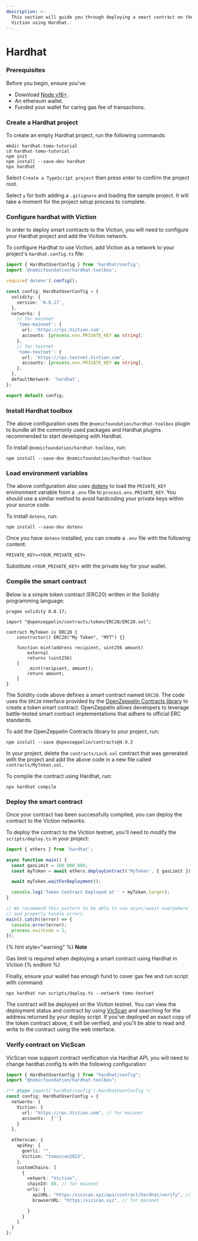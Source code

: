 ```yaml
---
description: >-
  This section will guide you through deploying a smart contract on the
  Viction using Hardhat.
---
```


# Hardhat

### Prerequisites[​](https://docs.linea.build/build-on-linea/quickstart/deploy-smart-contract/hardhat#prerequisites) <a href="#user-content-prerequisites" id="user-content-prerequisites"></a>

Before you begin, ensure you've:

* Download [Node v16+](https://nodejs.org/en/download/).
* An ethereum wallet.
* Funded your wallet for caring gas fee of transactions.

### Create a Hardhat project[​](https://docs.base.org/guides/deploy-smart-contracts#node-v18)

To create an empty Hardhat project, run the following commands:

```
mkdir hardhat-tomo-tutorial
cd hardhat-tomo-tutorial
npm init
npm install --save-dev hardhat
npx hardhat
```

Select `Create a TypeScript project` then press _enter_ to confirm the project root.

Select `y` for both adding a `.gitignore` and loading the sample project. It will take a moment for the project setup process to complete.

### Configure hardhat with Viction

In order to deploy smart contracts to the Viction, you will need to configure your Hardhat project and add the Viction network.

To configure Hardhat to use Viction, add Viction as a network to your project's `hardhat.config.ts` file:

```typescript
import { HardhatUserConfig } from 'hardhat/config';
import '@nomicfoundation/hardhat-toolbox';

require('dotenv').config();

const config: HardhatUserConfig = {
  solidity: {
    version: '0.8.17',
  },
  networks: {
    // for mainnet
    'tomo-mainnet': {
      url: 'https://rpc.Viction.com',
      accounts: [process.env.PRIVATE_KEY as string],
    },
    // for testnet
    'tomo-testnet': {
      url: 'https://rpc.testnet.Viction.com',
      accounts: [process.env.PRIVATE_KEY as string],
    },
  },
  defaultNetwork: 'hardhat',
};

export default config;
```

### Install Hardhat toolbox

The above configuration uses the `@nomicfoundation/hardhat-toolbox` plugin to bundle all the commonly used packages and Hardhat plugins recommended to start developing with Hardhat.

To install `@nomicfoundation/hardhat-toolbox`, run:

```
npm install --save-dev @nomicfoundation/hardhat-toolbox
```

### Load environment variables

The above configuration also uses [dotenv](https://www.npmjs.com/package/dotenv) to load the `PRIVATE_KEY` environment variable from a `.env` file to `process.env.PRIVATE_KEY`. You should use a similar method to avoid hardcoding your private keys within your source code.

To install `dotenv`, run:

```
npm install --save-dev dotenv
```

Once you have `dotenv` installed, you can create a `.env` file with the following content:

```
PRIVATE_KEY=<YOUR_PRIVATE_KEY>
```

Substitute `<YOUR_PRIVATE_KEY>` with the private key for your wallet.

### Compile the smart contract[​](https://docs.base.org/guides/deploy-smart-contracts#compiling-the-smart-contract) <a href="#compiling-the-smart-contract" id="compiling-the-smart-contract"></a>

Below is a simple token contract (ERC20) written in the Solidity programming language:

```solidity
pragma solidity 0.8.17;

import "@openzeppelin/contracts/token/ERC20/ERC20.sol";

contract MyToken is ERC20 {
    constructor() ERC20("My Token", "MYT") {}

    function mint(address recipient, uint256 amount)
        external
        returns (uint256)
    {
        _mint(recipient, amount);
        return amount;
    }
}
```

The Solidity code above defines a smart contract named `ERC20`. The code uses the `ERC20` interface provided by the [OpenZeppelin Contracts library](https://docs.openzeppelin.com/contracts/4.x/) to create a token smart contract. OpenZeppelin allows developers to leverage battle-tested smart contract implementations that adhere to official ERC standards.

To add the OpenZeppelin Contracts library to your project, run:

```
npm install --save @openzeppelin/contracts@4.9.3
```

In your project, delete the `contracts/Lock.sol` contract that was generated with the project and add the above code in a new file called `contracts/MyToken.sol.`

To compile the contract using Hardhat, run:

```
npx hardhat compile
```

### Deploy the smart contract[​](https://docs.base.org/guides/deploy-smart-contracts#deploying-the-smart-contract) <a href="#deploying-the-smart-contract" id="deploying-the-smart-contract"></a>

Once your contract has been successfully compiled, you can deploy the contract to the Viction networks.

To deploy the contract to the Viction testnet, you'll need to modify the `scripts/deploy.ts` in your project:

```typescript
import { ethers } from 'hardhat';

async function main() {
  const gasLimit = 100_000_000;
  const myToken = await ethers.deployContract('MyToken', { gasLimit });

  await myToken.waitForDeployment();

  console.log('Token Contract Deployed at ' + myToken.target);
}

// We recommend this pattern to be able to use async/await everywhere
// and properly handle errors.
main().catch((error) => {
  console.error(error);
  process.exitCode = 1;
});
```

{% hint style="warning" %}
**Note**

Gas limit is required when deploying a smart contract using Hardhat in Viction
{% endhint %}

Finally, ensure your wallet has enough fund to cover gas fee and run script with command:

```
npx hardhat run scripts/deploy.ts --network tomo-testnet
```

The contract will be deployed on the Viction testnet. You can view the deployment status and contract by using [VicScan](https://testnet.tomoscan.io/) and searching for the address returned by your deploy script. If you've deployed an exact copy of the token contract above, it will be verified, and you'll be able to read and write to the contract using the web interface.

### Verify contract on VicScan

VicScan now support contract verification via Hardhat API, you will need to change hardhat.config.ts with the following configuration:

```typescript
import { HardhatUserConfig } from "hardhat/config";
import "@nomicfoundation/hardhat-toolbox";

/** @type import('hardhat/config').HardhatUserConfig */
const config: HardhatUserConfig = {
  networks: {
    Viction: {
      url: "https://rpc.Viction.com", // for mainnet
      accounts:  ['']
    }
  },

  etherscan: {
    apiKey: {
      goerli: "",
      Viction: "tomoscan2023",
    },
    customChains: [
      {
        network: "Viction",
        chainId: 88, // for mainnet
        urls: {
          apiURL: "https:/vicscan.xyz/api/contract/hardhat/verify", // for mainnet
          browserURL: "https:/vicscan.xyz", // for mainnet

        }
      }
    ]
  }
};
```
